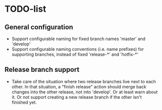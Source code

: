 TODO-list
=========

General configuration
---------------------
- Support configurable naming for fixed branch names 'master' and 'develop'
- Support configurable naming conventions (i.e. name prefixes) for supporting
  branches, instead of fixed 'release-\*' and 'hotfix-\*'

Release branch support
----------------------
- Take care of the situation where two release branches live next to each
  other. In that situation, a "finish release" action should merge back changes
  into the other release, not into 'develop'. Or at least warn about it. Or not
  support creating a new release branch if the other isn't finished yet.
